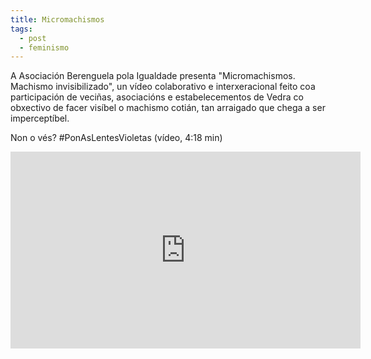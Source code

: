 ```yaml
---
title: Micromachismos
tags:
  - post
  - feminismo
---
```

A Asociación Berenguela pola Igualdade presenta "Micromachismos. Machismo invisibilizado", un vídeo colaborativo e interxeracional feito coa participación de veciñas, asociacións e estabelecementos de Vedra co obxectivo de facer visíbel o machismo cotián, tan arraigado que chega a ser imperceptíbel.

Non o vés? #PonAsLentesVioletas (vídeo, 4:18 min)

<iframe width="560" height="315" src="https://www.youtube.com/embed/xHFMWTC7ow8" frameborder="0" allow="accelerometer; autoplay; clipboard-write; encrypted-media; gyroscope; picture-in-picture" allowfullscreen></iframe>